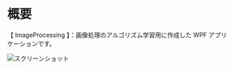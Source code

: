 # 概要
【 ImageProcessing 】：画像処理のアルゴリズム学習用に作成した WPF アプリケーションです。

![スクリーンショット](https://github.com/toshinomi/WPF_Sample/blob/master/ImageProcessing.png)
